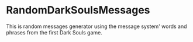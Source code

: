 # RandomDarkSoulsMessages
This is random messages generator using the message system' words and phrases from the first Dark Souls game.
